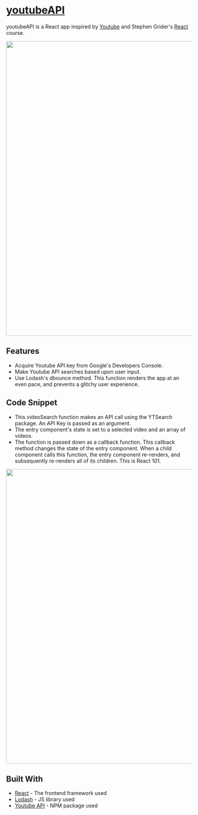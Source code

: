 # [youtubeAPI](https://marquez93.github.io/youtubeAPI/)

youtubeAPI is a React app inspired by [Youtube](https://www.youtube.com/) and Stephen Grider's [React](https://www.udemy.com/react-redux/) course.

<p align="center"><img src="https://i.imgur.com/lyZaIMD.png" cursor="default" width="800px" /></p>

## Features

* Acquire Youtube API key from Google's Developers Console.
* Make Youtube API searches based upon user input.
* Use Lodash's dbounce method. This function renders the app at an even pace, and prevents a glitchy user experience.

## Code Snippet

* This videoSearch function makes an API call using the YTSearch package. An API Key is passed as an argument.
* The entry component's state is set to a selected video and an array of videos.
* The function is passed down as a callback function. This callback method changes the state of the entry component. When a child component calls this function, the entry component re-renders, and subsequently re-renders all of its children. This is React 101.  

<p align="center"><img src="https://i.imgur.com/a9rZPc4.png" width="800px" /></p>

## Built With

* [React](https://reactjs.org/docs/getting-started.html) - The frontend framework used
* [Lodash](https://lodash.com/) - JS library used
* [Youtube API](https://www.npmjs.com/package/youtube-api-search) - NPM package used
